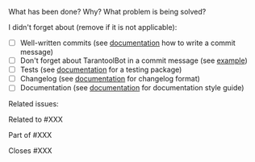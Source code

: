 What has been done? Why? What problem is being solved?

I didn't forget about (remove if it is not applicable):

- [ ] Well-written commits
      (see [documentation][how-to-write-commit] how to write a commit message)
- [ ] Don't forget about TarantoolBot in a commit message
      (see [example][tarantoolbot-example])
- [ ] Tests (see [documentation][go-testing] for a testing package)
- [ ] Changelog (see [documentation][keepachangelog] for changelog format)
- [ ] Documentation (see [documentation][go-doc] for documentation style guide)

Related issues:

Related to #XXX

Part of #XXX

Closes #XXX

[go-doc]: https://go.dev/blog/godoc
[go-testing]: https://pkg.go.dev/testing
[how-to-write-commit]: https://www.tarantool.io/en/doc/latest/contributing/developer_guidelines/#how-to-write-a-commit-message
[keepachangelog]: https://keepachangelog.com/en/1.0.0/
[tarantoolbot-example]: https://github.com/tarantool/tt/pull/1030/commits 
